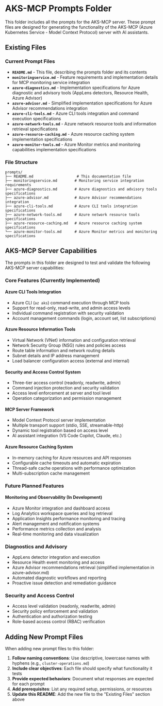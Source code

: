 # AKS-MCP Prompts Folder

This folder includes all the prompts for the AKS-MCP server. These prompt files are designed for generating the functionality of the AKS-MCP (Azure Kubernetes Service - Model Context Protocol) server with AI assistants.


## Existing Files

### Current Prompt Files

- **`README.md`** - This file, describing the prompts folder and its contents
- **`monitoringservice.md`** - Feature requirements and implementation details for MCP monitoring service integration
- **`azure-diagnostics.md`** - Implementation specifications for Azure diagnostic and advisory tools (AppLens detectors, Resource Health, Azure Advisor)
- **`azure-advisor.md`** - Simplified implementation specifications for Azure Advisor recommendations integration
- **`azure-cli-tools.md`** - Azure CLI tools integration and command execution specifications
- **`azure-network-tools.md`** - Azure network resource tools and information retrieval specifications
- **`azure-resource-caching.md`** - Azure resource caching system implementation specifications
- **`azure-monitor-tools.md`** - Azure Monitor metrics and monitoring capabilities implementation specifications

### File Structure

```
prompts/
├── README.md                    # This documentation file
├── monitoringservice.md        # Monitoring service integration requirements
├── azure-diagnostics.md        # Azure diagnostics and advisory tools specifications
├── azure-advisor.md            # Azure Advisor recommendations integration
├── azure-cli-tools.md          # Azure CLI tools integration specifications
├── azure-network-tools.md      # Azure network resource tools specifications
├── azure-resource-caching.md   # Azure resource caching system specifications
└── azure-monitor-tools.md      # Azure Monitor metrics and monitoring specifications
```

## AKS-MCP Server Capabilities

The prompts in this folder are designed to test and validate the following AKS-MCP server capabilities:

### Core Features (Currently Implemented)

#### Azure CLI Tools Integration
- Azure CLI (`az aks`) command execution through MCP tools
- Support for read-only, read-write, and admin access levels
- Individual command registration with security validation
- Account management commands (login, account set, list subscriptions)

#### Azure Resource Information Tools
- Virtual Network (VNet) information and configuration retrieval
- Network Security Group (NSG) rules and policies access
- Route table information and network routing details
- Subnet details and IP address management
- Load balancer configuration access (external and internal)

#### Security and Access Control System
- Three-tier access control (readonly, readwrite, admin)
- Command injection protection and security validation
- Access level enforcement at server and tool level
- Operation categorization and permission management

#### MCP Server Framework
- Model Context Protocol server implementation
- Multiple transport support (stdio, SSE, streamable-http)
- Dynamic tool registration based on access level
- AI assistant integration (VS Code Copilot, Claude, etc.)

#### Azure Resource Caching System
- In-memory caching for Azure resources and API responses
- Configurable cache timeouts and automatic expiration
- Thread-safe cache operations with performance optimization
- Multi-subscription cache management

### Future Planned Features

#### Monitoring and Observability (In Development)
- Azure Monitor integration and dashboard access
- Log Analytics workspace queries and log retrieval
- Application Insights performance monitoring and tracing
- Alert management and notification systems
- Performance metrics collection and analysis
- Real-time monitoring and data visualization

### Diagnostics and Advisory
- AppLens detector integration and execution
- Resource Health event monitoring and access
- Azure Advisor recommendations retrieval (simplified implementation in azure-advisor.md)
- Automated diagnostic workflows and reporting
- Proactive issue detection and remediation guidance

### Security and Access Control
- Access level validation (readonly, readwrite, admin)
- Security policy enforcement and validation
- Authentication and authorization testing
- Role-based access control (RBAC) verification

## Adding New Prompt Files

When adding new prompt files to this folder:

1. **Follow naming conventions**: Use descriptive, lowercase names with hyphens (e.g., `cluster-operations.md`)
2. **Include clear objectives**: Each file should specify what functionality it tests
3. **Provide expected behaviors**: Document what responses are expected for each prompt
4. **Add prerequisites**: List any required setup, permissions, or resources
5. **Update this README**: Add the new file to the "Existing Files" section above

